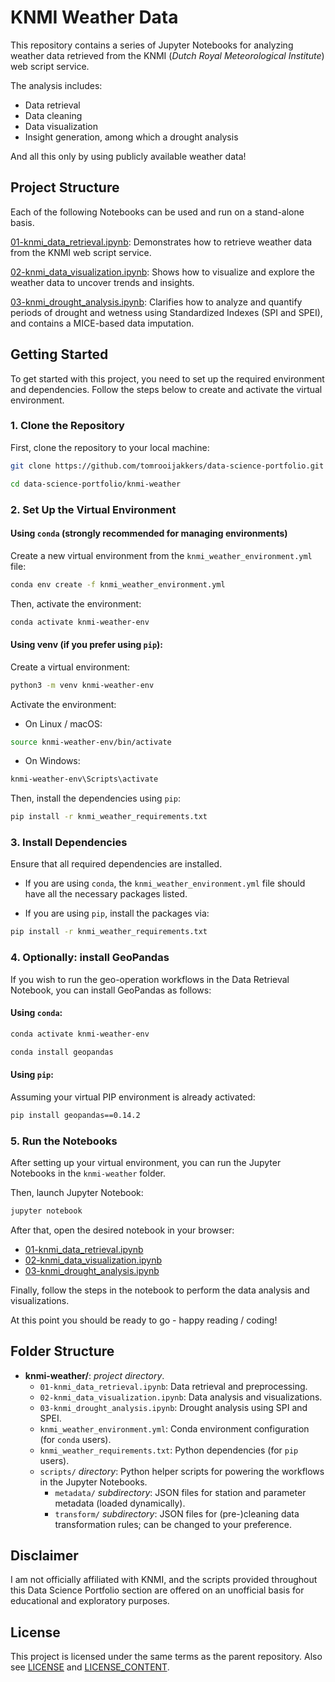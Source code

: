 # KNMI Weather Data

This repository contains a series of Jupyter Notebooks for analyzing weather data retrieved from the KNMI (<em>Dutch Royal Meteorological Institute</em>) web script service. 

The analysis includes: 
- Data retrieval
- Data cleaning
- Data visualization
- Insight generation, among which a drought analysis

And all this only by using publicly available weather data!

## Project Structure

Each of the following Notebooks can be used and run on a stand-alone basis.

[01-knmi_data_retrieval.ipynb](./01-knmi_data_retrieval.ipynb): Demonstrates how to retrieve weather data from the KNMI web script service.

[02-knmi_data_visualization.ipynb](./02-knmi_data_visualization.ipynb): Shows how to visualize and explore the weather data to uncover trends and insights.

[03-knmi_drought_analysis.ipynb](./03-knmi_drought_analysis.ipynb): Clarifies how to analyze and quantify periods of drought and wetness using Standardized Indexes (SPI and SPEI), and contains a MICE-based data imputation.

## Getting Started

To get started with this project, you need to set up the required environment and dependencies. Follow the steps below to create and activate the virtual environment.

### 1. Clone the Repository
First, clone the repository to your local machine:

```bash
git clone https://github.com/tomrooijakkers/data-science-portfolio.git

cd data-science-portfolio/knmi-weather
```

### 2. Set Up the Virtual Environment
#### Using ```conda``` (strongly recommended for managing environments)

Create a new virtual environment from the ```knmi_weather_environment.yml``` file:

```bash
conda env create -f knmi_weather_environment.yml
```

Then, activate the environment:

```bash
conda activate knmi-weather-env
```

#### Using venv (if you prefer using ```pip```):

Create a virtual environment:
```bash
python3 -m venv knmi-weather-env
```

Activate the environment:

- On Linux / macOS:
```bash
source knmi-weather-env/bin/activate
```
- On Windows:
```bash
knmi-weather-env\Scripts\activate
```

Then, install the dependencies using ```pip```:
```bash
pip install -r knmi_weather_requirements.txt
```

### 3. Install Dependencies
Ensure that all required dependencies are installed. 

- If you are using ```conda```, the ```knmi_weather_environment.yml``` file should have all the necessary packages listed. 

- If you are using ```pip```, install the packages via: 
```bash
pip install -r knmi_weather_requirements.txt
```

### 4. Optionally: install GeoPandas
If you wish to run the geo-operation workflows in the Data Retrieval Notebook, you can install GeoPandas as follows:

#### Using ```conda```:
```bash
conda activate knmi-weather-env

conda install geopandas
```

#### Using ```pip```:
Assuming your virtual PIP environment is already activated:
```bash
pip install geopandas==0.14.2
```  

### 5. Run the Notebooks
After setting up your virtual environment, you can run the Jupyter Notebooks in the <code>knmi-weather</code> folder.

Then, launch Jupyter Notebook: 
```bash
jupyter notebook
```
After that, open the desired notebook in your browser: 
- [01-knmi_data_retrieval.ipynb](./01-knmi_data_retrieval.ipynb)
- [02-knmi_data_visualization.ipynb](./02-knmi_data_visualization.ipynb)
- [03-knmi_drought_analysis.ipynb](./03-knmi_drought_analysis.ipynb)

Finally, follow the steps in the notebook to perform the data analysis and visualizations.


At this point you should be ready to go - happy reading / coding!

## Folder Structure

- **knmi-weather/**: <em>project directory</em>.
    - ```01-knmi_data_retrieval.ipynb```: Data retrieval and preprocessing.
    - ```02-knmi_data_visualization.ipynb```: Data analysis and visualizations.
    - ```03-knmi_drought_analysis.ipynb```: Drought analysis using SPI and SPEI.
    - ```knmi_weather_environment.yml```: Conda environment configuration (for ```conda``` users).
    - ```knmi_weather_requirements.txt```: Python dependencies (for ```pip``` users).
    - ```scripts/``` <em>directory</em>: Python helper scripts for powering the workflows in the Jupyter Notebooks.
        - ```metadata/``` <em>subdirectory</em>: JSON files for station and parameter metadata (loaded dynamically).
        - ```transform/``` <em>subdirectory</em>: JSON files for (pre-)cleaning data transformation rules; can be changed to your preference.

## Disclaimer
I am not officially affiliated with KNMI, and the scripts provided throughout this Data Science Portfolio section are offered on an unofficial basis for educational and exploratory purposes.

## License

This project is licensed under the same terms as the parent repository. Also see [LICENSE](../LICENSE) and [LICENSE_CONTENT](../LICENSE_CONTENT).